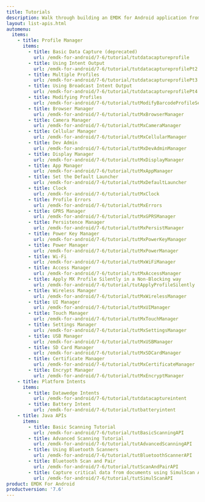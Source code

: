 ```yaml
---
title: Tutorials
description: Walk through building an EMDK for Android application from the ground up with one of the following tutorials. Each tutorial includes step by step instructions and associate code.
layout: list-apis.html
automenu:
  items:
    - title: Profile Manager
      items:
        - title: Basic Data Capture (deprecated)
          url: /emdk-for-android/7-6/tutorial/tutdatacaptureprofile
        - title: Using Intent Output
          url: /emdk-for-android/7-6/tutorial/tutdatacaptureprofilePt2
        - title: Multiple Profiles
          url: /emdk-for-android/7-6/tutorial/tutdatacaptureprofilePt3
        - title: Using Broadcast Intent Output
          url: /emdk-for-android/7-6/tutorial/tutdatacaptureprofilePt4
        - title: Modifying Profiles
          url: /emdk-for-android/7-6/tutorial/tutModifyBarcodeProfileSettings
        - title: Browser Manager
          url: /emdk-for-android/7-6/tutorial/tutMxBrowserManager
        - title: Camera Manager
          url: /emdk-for-android/7-6/tutorial/tutMxCameraManager
        - title: Cellular Manager
          url: /emdk-for-android/7-6/tutorial/tutMxCellularManager
        - title: Dev Admin
          url: /emdk-for-android/7-6/tutorial/tutMxDevAdminManager
        - title: Display Manager
          url: /emdk-for-android/7-6/tutorial/tutMxDisplayManager
        - title: App Manager
          url: /emdk-for-android/7-6/tutorial/tutMxAppManager
        - title: Set the Default Launcher
          url: /emdk-for-android/7-6/tutorial/tutMxDefaultLauncher
        - title: Clock
          url: /emdk-for-android/7-6/tutorial/tutMxClock
        - title: Profile Errors
          url: /emdk-for-android/7-6/tutorial/tutMxErrors
        - title: GPRS Manager
          url: /emdk-for-android/7-6/tutorial/tutMxGPRSManager
        - title: Persistence Manager
          url: /emdk-for-android/7-6/tutorial/tutMxPersistManager
        - title: Power Key Manager
          url: /emdk-for-android/7-6/tutorial/tutMxPowerKeyManager
        - title: Power Manager
          url: /emdk-for-android/7-6/tutorial/tutMxPowerManager
        - title: Wi-Fi
          url: /emdk-for-android/7-6/tutorial/tutMxWiFiManager
        - title: Access Manager
          url: /emdk-for-android/7-6/tutorial/tutMxAccessManager
        - title: Apply MX Profile Silently in a Non-Blocking way
          url: /emdk-for-android/7-6/tutorial/tutApplyProfileSilently
        - title: Wireless Manager
          url: /emdk-for-android/7-6/tutorial/tutMxWirelessManager
        - title: UI Manager
          url: /emdk-for-android/7-6/tutorial/tutMxUIManager
        - title: Touch Manager
          url: /emdk-for-android/7-6/tutorial/tutMxTouchManager
        - title: Settings Manager
          url: /emdk-for-android/7-6/tutorial/tutMxSettingsManager
        - title: USB Manager
          url: /emdk-for-android/7-6/tutorial/tutMxUSBManager
        - title: SD Card Manager
          url: /emdk-for-android/7-6/tutorial/tutMxSDCardManager
        - title: Certificate Manager
          url: /emdk-for-android/7-6/tutorial/tutMxCertificateManager
        - title: Encrypt Manager
          url: /emdk-for-android/7-6/tutorial/tutMxEncryptManager
    - title: Platform Intents
      items:
        - title: Datawedge Intents
          url: /emdk-for-android/7-6/tutorial/tutdatacaptureintent
        - title: Battery Intent
          url: /emdk-for-android/7-6/tutorial/tutbatteryintent
    - title: Java APIs
      items:
        - title: Basic Scanning Tutorial
          url: /emdk-for-android/7-6/tutorial/tutBasicScanningAPI
        - title: Advanced Scanning Tutorial
          url: /emdk-for-android/7-6/tutorial/tutAdvancedScanningAPI
        - title: Using Bluetooth Scanners
          url: /emdk-for-android/7-6/tutorial/tutBluetoothScannerAPI
        - title: Bluetooth Scan and Pair
          url: /emdk-for-android/7-6/tutorial/tutScanAndPairAPI
        - title: Capture critical data from documents using SimulScan API
          url: /emdk-for-android/7-6/tutorial/tutSimulScanAPI
product: EMDK For Android
productversion: '7.6'
---
```

















